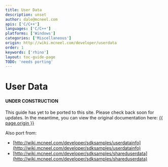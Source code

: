 ```yaml
---
title: User Data
description: unset
author: dale@mcneel.com
apis: ['C/C++']
languages: ['C/C++']
platforms: ['Windows']
categories: ['Miscellaneous']
origin: http://wiki.mcneel.com/developer/userdata
order: 1
keywords: ['rhino']
layout: toc-guide-page
TODO: 'needs porting'
---
```


# User Data

<div class="bs-callout bs-callout-danger">
  <h4>UNDER CONSTRUCTION</h4>
  <p>This guide has yet to be ported to this site.  Please check back soon for updates.  
  In the meantime, you can view the original documentation here:
  <a href="{{ page.origin }}">{{ page.origin }}</a></p>
</div>

Also port from:

- [http://wiki.mcneel.com/developer/sdksamples/userdatainfo](http://wiki.mcneel.com/developer/sdksamples/userdatainfo)
- [http://wiki.mcneel.com/developer/sdksamples/shareduserdata](http://wiki.mcneel.com/developer/sdksamples/shareduserdata)

